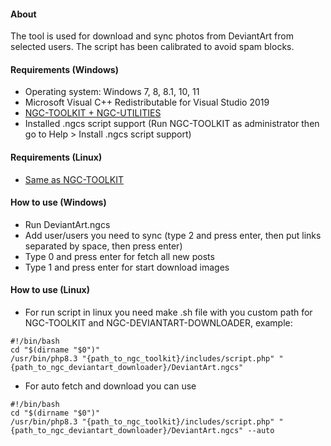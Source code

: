 #### About
The tool is used for download and sync photos from DeviantArt from selected users.
The script has been calibrated to avoid spam blocks.

#### Requirements (Windows)
- Operating system: Windows 7, 8, 8.1, 10, 11
- Microsoft Visual C++ Redistributable for Visual Studio 2019
- [NGC-TOOLKIT + NGC-UTILITIES](https://github.com/AbyssMorgan/NGC-TOOLKIT/releases)
- Installed .ngcs script support (Run NGC-TOOLKIT as administrator then go to Help \> Install .ngcs script support)

#### Requirements (Linux)
- [Same as NGC-TOOLKIT](https://github.com/AbyssMorgan/NGC-TOOLKIT?tab=readme-ov-file#requirements-linux)

#### How to use (Windows)
- Run DeviantArt.ngcs
- Add user/users you need to sync (type 2 and press enter, then put links separated by space, then press enter)
- Type 0 and press enter for fetch all new posts
- Type 1 and press enter for start download images

#### How to use (Linux)
- For run script in linux you need make .sh file with you custom path for NGC-TOOLKIT and NGC-DEVIANTART-DOWNLOADER, example:
```
#!/bin/bash
cd "$(dirname "$0")"
/usr/bin/php8.3 "{path_to_ngc_toolkit}/includes/script.php" "{path_to_ngc_deviantart_downloader}/DeviantArt.ngcs"
```
- For auto fetch and download you can use
```
#!/bin/bash
cd "$(dirname "$0")"
/usr/bin/php8.3 "{path_to_ngc_toolkit}/includes/script.php" "{path_to_ngc_deviantart_downloader}/DeviantArt.ngcs" --auto
```
